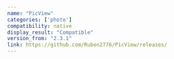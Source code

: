 ```yaml
---
name: "PicView"
categories: ['photo']
compatibility: native
display_result: "Compatible"
version_from: "2.3.1"
link: https://github.com/Ruben2776/PicView/releases/
---
```

